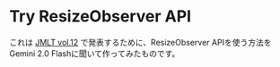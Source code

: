 # Try ResizeObserver API

これは [JMLT vol.12](https://jmlt.connpass.com/event/352300/) で発表するために、ResizeObserver APIを使う方法をGemini 2.0 Flashに聞いて作ってみたものです。  